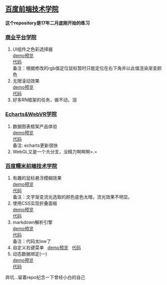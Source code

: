 ## [百度前端技术学院](http://ife.baidu.com/)

#### 这个repository是17年二月底刚开始的练习

### [商业平台学院]()  
1. UI组件之色彩选择器  
  [demo预览](http://lastwhisper.cn/IFE/bussiness/ColorSelector/task.html)  
  [代码](https://github.com/UnscientificMisaka/IFE/blob/master/bussiness/ColorSelector/task.html)  
  备注：根据修改的rgb值定位鼠标暂时只能定位在右下角并以此值渲染渐变颜色  
2. 无限滚动效果  
  [demo预览](http://lastwhisper.cn/IFE/bussiness/InfiniteScroll/task.html)  
  [代码](https://github.com/UnscientificMisaka/IFE/blob/master/bussiness/InfiniteScroll/task.html)  
3. 好多RN框架的任务，做不动，泪

### [Echarts&WebVR学院]()
1. 数据图表框架产品体验  
[demo预览](http://linrz.me/IFE/eCharts%26webVR/FeelingsOfDifferentChartLibrary/index.html)  
  [代码](https://github.com/UnscientificMisaka/IFE/blob/master/bussiness/InfiniteScroll/task.html)  
  备注: echarts更新很快
2. WebGL又是一个大分支，没精力啊啊啊=.=

### [百度糯米前端技术学院]()
1. 有趣的鼠标悬浮模糊效果  
[demo预览](http://linrz.me/IFE/nuomi/interestinghover/intestinghover.html)  
[代码](https://github.com/UnscientificMisaka/IFE/blob/master/nuomi/interestinghover/intestinghover.html)  
备注：文字渐变流光选取的颜色底色太暗，流光效果不明显。  
2. 使用CSS实现折叠面板  
[demo预览](http://linrz.me/IFE/nuomi/Accordion/Accordion.html)  
[代码](https://github.com/UnscientificMisaka/IFE/blob/master/nuomi/Accordion/Accordion.html)  
3. markdown解析引擎  
[demo预览](http://linrz.me/IFE/nuomi/MarkdownEngine/engine.html)  
[代码](https://github.com/UnscientificMisaka/IFE/blob/master/nuomi/MarkdownEngine/engine.html)  
备注：代码太low了
4. 自定义右键菜单  
[demo预览](http://linrz.me/IFE/nuomi/Accordion/Accordion.html)  
[代码](https://github.com/UnscientificMisaka/IFE/blob/master/nuomi/ACustomRightClickMenu/ACustomRightClick.html)  
5. 动态数据绑定(一)  
[demo预览](http://linrz.me/IFE/nuomi/dataBind/dataBind01.html)  
[代码](https://github.com/UnscientificMisaka/IFE/blob/master/nuomi/dataBind/dataBind01.html)  

弃坑...留着repo纪念一下曾经小白的自己
